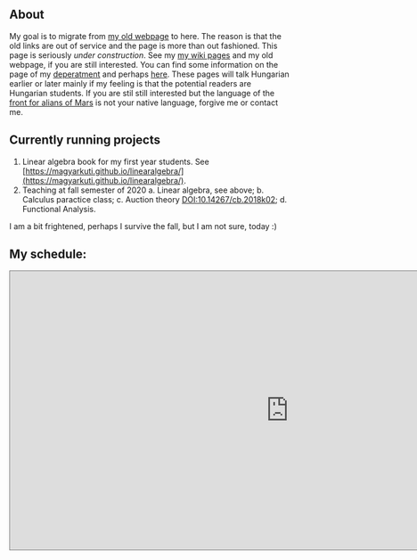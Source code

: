 ## About
My goal is to migrate from [my old webpage](http://web.uni-corvinus.hu/magyarkuti/) to here.
The reason is that the old links are out of service and the page is more than out fashioned.
This page is seriously *under construction*. 
See my [my wiki pages](http://146.110.110.35/mediawiki/index.php/Main_Page) and my old webpage, if you are still interested.
You can find some information on the page of my [deperatment](http://web.uni-corvinus.hu/math/) and perhaps [here](https://www.uni-corvinus.hu/fooldal/egyetemunkrol/tanszekek/matematika-tanszek/).
These pages will talk Hungarian earlier or later mainly if my feeling is that the potential readers are Hungarian students. 
If you are stil still interested but the language of the [front for alians of Mars](https://en.wikipedia.org/wiki/The_Martians_(scientists)) is not your native language, forgive me or contact me.

## Currently running projects
1. Linear algebra book for my first year students. See [https://magyarkuti.github.io/linearalgebra/](https://magyarkuti.github.io/linearalgebra/).
2. Teaching at fall semester of 2020
  a. Linear algebra, see above;
  b. Calculus paractice class;
  c. Auction theory [DOI:10.14267/cb.2018k02](http://unipub.lib.uni-corvinus.hu/3651/);
  d. Functional Analysis.

I am a bit frightened, perhaps I survive the fall, but I am not sure, today :)

## My schedule:
<iframe src="https://calendar.google.com/calendar/embed?height=500&amp;wkst=2&amp;bgcolor=%2333B679&amp;ctz=Europe%2FBudapest&amp;src=cTNwM3J0NTk3YTFjZHZmMnVsYWZiZHBiaW9AZ3JvdXAuY2FsZW5kYXIuZ29vZ2xlLmNvbQ&amp;color=%23882f00&amp;mode=WEEK&amp;showTitle=1&amp;showNav=0&amp;showDate=0&amp;showPrint=0&amp;showTabs=0&amp;showCalendars=0&amp;showTz=1&amp;title=MGy&#39;s%20office%20calendar" style="border:solid 1px #777" width="1000" height="500" frameborder="0" scrolling="no"></iframe>
